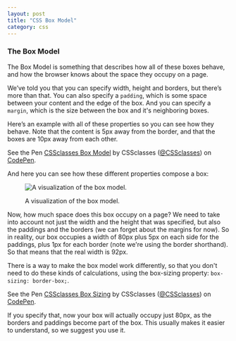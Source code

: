 ```yaml
---
layout: post
title: "CSS Box Model"
category: css
---
```


### The Box Model
The Box Model is something that describes how all of these boxes behave, and how the browser knows about the space they occupy on a page.

We’ve told you that you can specify width, height and borders, but there’s more than that. You can also specify a `padding`, which is some space between your content and the edge of the box. And you can specify a `margin`, which is the size between the box and it's neighboring boxes.

Here’s an example with all of these properties so you can see how they behave. Note that the content is 5px away from the border, and that the boxes are 10px away from each other.

<p data-height="345" data-theme-id="dark" data-slug-hash="mwJmYO" data-default-tab="result" data-user="CSSclasses"
data-embed-version="2" data-pen-title="CSSclasses Box Model" class="codepen">See the Pen <a href="https://codepen.io/team/CSSclasses/pen/mwJmYO/">CSSclasses Box Model</a> by CSSclasses (<a href="https://codepen.io/CSSclasses">@CSSclasses</a>) on <a href="https://codepen.io">CodePen</a>.</p>
<script async src="https://production-assets.codepen.io/assets/embed/ei.js"></script>

And here you can see how these different properties compose a box:

<figure>
  <img src="{{site.baseurl}}/assets/images/box-model.png" alt="A visualization of the box model.">
  <figcaption>
    <p>A visualization of the box model.</p>
  </figcaption>
</figure>

 Now, how much space does this box occupy on a page? We need to take into account not just the width and the height that was specified, but also the paddings and the borders (we can forget about the margins for now). So in reality, our box occupies a width of 80px plus 5px on each side for the paddings, plus 1px for each border (note we're using the border shorthand). So that means that the real width is 92px.

 There is a way to make the box model work differently, so that you don't need to do these kinds of calculations, using the box-sizing property: `box-sizing: border-box;`.

 <p data-height="437" data-theme-id="dark" data-slug-hash="RgPpOm" data-default-tab="result" data-user="CSSclasses"
 data-embed-version="2" data-pen-title="CSSclasses Box Sizing" class="codepen">See the Pen <a href="https://codepen.io/team/CSSclasses/pen/RgPpOm/">CSSclasses Box Sizing</a> by CSSclasses (<a href="https://codepen.io/CSSclasses">@CSSclasses</a>) on <a href="https://codepen.io">CodePen</a>.</p>
 <script async src="https://production-assets.codepen.io/assets/embed/ei.js"></script>

 If you specify that, now your box will actually occupy just 80px, as the borders and paddings become part of the box. This usually makes it easier to understand, so we suggest you use it.
